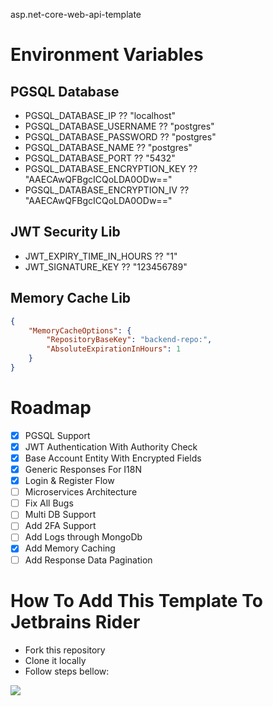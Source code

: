 asp.net-core-web-api-template

# Environment Variables
## PGSQL Database
- PGSQL_DATABASE_IP ?? "localhost"
- PGSQL_DATABASE_USERNAME ?? "postgres"
- PGSQL_DATABASE_PASSWORD ?? "postgres"
- PGSQL_DATABASE_NAME ?? "postgres"
- PGSQL_DATABASE_PORT ?? "5432"
- PGSQL_DATABASE_ENCRYPTION_KEY ?? "AAECAwQFBgcICQoLDA0ODw=="
- PGSQL_DATABASE_ENCRYPTION_IV ?? "AAECAwQFBgcICQoLDA0ODw=="
## JWT Security Lib
- JWT_EXPIRY_TIME_IN_HOURS ?? "1"
- JWT_SIGNATURE_KEY ?? "123456789"

## Memory Cache Lib

```json
{
    "MemoryCacheOptions": {
        "RepositoryBaseKey": "backend-repo:",
        "AbsoluteExpirationInHours": 1
    }
}
```

# Roadmap
- [x] PGSQL Support
- [x] JWT Authentication With Authority Check
- [x] Base Account Entity With Encrypted Fields
- [x] Generic Responses For I18N
- [x] Login & Register Flow 
- [ ] Microservices Architecture
- [ ] Fix All Bugs
- [ ] Multi DB Support
- [ ] Add 2FA Support
- [ ] Add Logs through MongoDb
- [x] Add Memory Caching
- [ ] Add Response Data Pagination

# How To Add This Template To Jetbrains Rider

- Fork this repository
- Clone it locally
- Follow steps bellow:
<img src="https://cdn.discordapp.com/attachments/782327884818939907/930926681080868905/Untitled.png"> 
